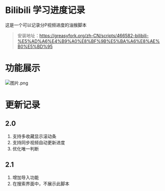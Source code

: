 # Bilibili 学习进度记录

这是一个可以记录分P视频进度的油猴脚本

> 安装地址：https://greasyfork.org/zh-CN/scripts/466582-bilibili-%E5%AD%A6%E4%B9%A0%E8%BF%9B%E5%BA%A6%E8%AE%B0%E5%BD%95



# 功能展示

![图片.png](https://s2.loli.net/2023/05/27/jO3xL9EhecnHMYb.png)







# 更新记录

## 2.0

1. 支持多收藏显示滚动条
2. 支持同步视频自动更新进度
3. 优化唯一判断

## 2.1

1. 增加导入功能
2. 在搜索界面中，不展示此脚本